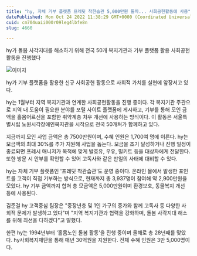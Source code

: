 ```yaml
---
title: "hy, 자체 기부 플랫폼 프레딧 착한습관 5,000만원 돌파... 사회공헌활동에 사용"
datePublished: Mon Oct 24 2022 11:38:29 GMT+0000 (Coordinated Universal Time)
cuid: cm704uaii000r09leg4lbfe8n
slug: 4660

---
```



hy가 돌봄 사각지대를 해소하기 위해 전국 50개 복지기관과 기부 플랫폼 활용 사회공헌활동을 진행했다

![이미지](https://cdn.hashnode.com/res/hashnode/image/upload/v1739257216920/f11feb1e-dc62-4ae9-a6bc-417f8fbbed95.jpeg)

hy가 기부 플랫폼을 활용한 신규 사회공헌 활동으로 사회적 가치를 실현에 앞장서고 있다.

hy는 1월부터 지역 복지기관과 연계한 사회공헌활동을 진행 중이다. 각 복지기관 주관으로 지역 내 도움이 필요한 분야를 포털 사이트 플랫폼에 게시하고, 기부를 통해 모인 금액을 홀몸어르신을 포함한 취약계층 처우 개선에 사용하는 방식이다. 이 활동은 서울특별시립 노원시각장애인복지관을 시작으로 전국 50개처가 함께하고 있다.

지금까지 모인 사업 금액은 총 7500만원이며, 수혜 인원은 1,700여 명에 이른다. hy는 모금액의 최대 30%를 추가 지원해 사업을 돕는다. 모금을 조기 달성하거나 진행 일정이 종료되면 프레시 매니저가 목적에 맞게 발효유, 우유, 밀키트 등을 대상자에게 전달한다. 또한 방문 시 안부를 확인할 수 있어 고독사와 같은 만일의 사태에 대비할 수 있다.

hy는 자체 기부 플랫폼인 '프레딧 착관습관'도 운영 중이다. 온라인 몰에서 발생한 포인트를 고객이 직접 기부하는 방식으로, 현재까지 총 3,937명이 참여해 약 2,900만원을 모았다. hy 기부 금액까지 합쳐 총 모금액은 5,000만원이며 환경보호, 동물복지 개선 등에 사용된다.

김준걸 hy 고객중심 팀장은 "중장년층 및 1인 가구의 증가와 함께 고독사 등 다양한 사회적 문제가 발생하고 있다"며 "지역 복지기관과 협력을 강화하며, 돌봄 사각지대 해소를 위해 최선을 다하겠다"고 말했다.

한편 hy는 1994년부터 '홀몸노인 돌봄 활동'을 진행 중이며 올해로 총 28년째를 맞았다. hy사회복지재단을 통해 매년 30억원을 지원한다. 전체 수혜 인원은 3만 5,000명이다.
